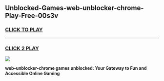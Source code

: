 
## Unblocked-Games-web-unblocker-chrome-Play-Free-00s3v
<h3>
<a href="https://premium76.site?title=web-unblocker-chrome&ref=10A">CLICK TO PLAY</a></h3>
<hr>

<h3>
<a href="https://premium76.site?title=web-unblocker-chrome&ref=10A">CLICK 2 PLAY</a>
  
</h3>

<a href="https://premium76.site?title=web-unblocker-chrome&ref=10A"><img src="https://clearcache.store/games.png"></a>


**web-unblocker-chrome games unblocked: Your Gateway to Fun and Accessible Online Gaming**
